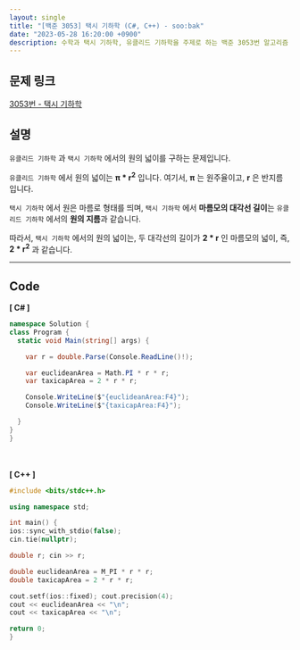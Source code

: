 ```yaml
---
layout: single
title: "[백준 3053] 택시 기하학 (C#, C++) - soo:bak"
date: "2023-05-28 16:20:00 +0900"
description: 수학과 택시 기하학, 유클리드 기하학을 주제로 하는 백준 3053번 알고리즘 문제를 C# 과 C++ 로 풀이 및 해설
---
```


## 문제 링크
  [3053번 - 택시 기하학](https://www.acmicpc.net/problem/3053)

## 설명
`유클리드 기하학` 과 `택시 기하학` 에서의 원의 넓이를 구하는 문제입니다. <br>

`유클리드 기하학` 에서 원의 넓이는 <b>π * r<sup>2</sup></b> 입니다. 여기서, <b>π</b> 는 원주율이고, <b>r</b> 은 반지름 입니다. <br>

`택시 기하학` 에서 원은 마름로 형태를 띄며, `택시 기하학` 에서 <b>마름모의 대각선 길이</b>는 `유클리드 기하학` 에서의 <b>원의 지름</b>과 같습니다. <br>

따라서, `택시 기하학` 에서의 원의 넓이는, 두 대각선의 길이가 <b>2 * r</b> 인 마름모의 넓이, 즉, <b>2 * r<sup>2</sup></b> 과 같습니다. <br>

- - -

## Code
<b>[ C# ] </b>
<br>

  ```c#
namespace Solution {
  class Program {
    static void Main(string[] args) {

      var r = double.Parse(Console.ReadLine()!);

      var euclideanArea = Math.PI * r * r;
      var taxicapArea = 2 * r * r;

      Console.WriteLine($"{euclideanArea:F4}");
      Console.WriteLine($"{taxicapArea:F4}");

    }
  }
}
  ```
<br><br>
<b>[ C++ ] </b>
<br>

  ```c++
#include <bits/stdc++.h>

using namespace std;

int main() {
  ios::sync_with_stdio(false);
  cin.tie(nullptr);

  double r; cin >> r;

  double euclideanArea = M_PI * r * r;
  double taxicapArea = 2 * r * r;

  cout.setf(ios::fixed); cout.precision(4);
  cout << euclideanArea << "\n";
  cout << taxicapArea << "\n";

  return 0;
}
  ```
